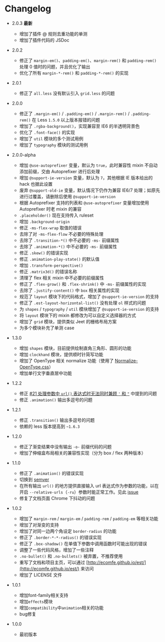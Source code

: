 # Changelog
* 2.0.3 **最新**
  * 增加了插件 @ 规则去重功能的单测
  * 增加了插件代码的 JSDoc

* 2.0.2
  * 修正了 `margin-em()`、`padding-em()`、`margin-rem()` 和 `padding-rem()` 处理 0 值时的问题，并且优化了输出
  * 优化了所有 `margin-*-rem()` 和 `padding-*-rem()` 的实现

* 2.0.1
  * 修正了 `all.less` 没有默认引入 `grid.less` 的问题

* 2.0.0
  * 修正了 `.margin-em()` / `.padding-em()` / `.margin-rem()` / `.padding-rem()` 在 Less `1.5.0` 以上版本报错的问题
  * 增加了 `.rgba-background()`，实现兼容至 IE6 的半透明背景色
  * 优化了 `.font-face()` 的实现
  * 增加了 `util` 模块的多个测试用例
  * 增加了 `typography` 模块的测试用例

* 2.0.0-alpha
  * 增加 `@use-autoprefixer` 变量，默认为 `true`，此时兼容性 mixin 不自动添加前缀，交由 Autoprefixer 进行后处理
  * 增加 `@support-ie-version` 变量，默认为 `7`，其他根据 IE 版本给出的 hack 也据此设置
  * 废弃 `@support-old-ie` 变量，默认情况下仍作为兼容 IE6/7 处理；如原先进行过覆盖，请删除后使用 `@support-ie-version`
  * 根据 Autoprefixer 支持的列表和 `@use-autoprefixer` 变量增加使用 Autoprefixer 时老 mixin 的兼容
  * `.placeholder()` 现在支持传入 ruleset
  * 增加 `.background-origin`
  * 修正 `-ms-flex-wrap` 取值的错误
  * 去除了对 `-ms-flex-flow` 不必要的特殊处理
  * 去除了 `.transition-*()` 中不必要的 `-ms-` 前缀属性
  * 去除了 `.animation-*()` 中不必要的 `-ms-` 前缀属性
  * 修正 `.skew()` 的错误实现
  * 修正 `.animation-play-state()` 的默认值
  * 增加 `.transform-perspective()`
  * 修正 `.matrix3d()` 的错误名称
  * 清理了 flex 相关 mixin 中不必要的前缀属性
  * 修正了 `.flex-grow()` 和 `.flex-shrink()` 中 `-ms-` 前缀属性的实现
  * 去除了 `.justify-content()` 中 `box` 相关属性的实现
  * 规范了 `layout` 模块下的代码格式，增加了 `@support-ie-version` 的支持
  * 修正了 `.est-layout-horizontal-list()` 没有处理 `ol` 样式的问题
  * 为 `shapes` / `typography` / `util` 模块增加了 `@support-ie-version` 的支持
  * 将 `layout` 模块下的 mixin 都修改为可以自定义选择器的方式
  * 增加了 `grid` 模块，提供类似 Jeet 的栅格布局方案
  * 为多个模块补充了单测 case

* 1.3.0
  * 增加 `shapes` 模块，目前提供绘制直角三角形、圆形的功能
  * 增加 `clockhand` 模块，提供顺时针简写功能
  * 增加了 OpenType 相关 normalize 功能（使用了 [Normalize-OpenType.css](https://github.com/kennethormandy/normalize-opentype.css)）
  * 增加单行文字垂直居中功能

* 1.2.2
  * 修正 [#21 处理参数中 `url()` 表达式时无法同时兼顾 `'` 和 `"`](https://github.com/ecomfe/est/issues/21) 中提到的问题
  * 修正 `.animation()` 输出多逗号的问题

* 1.2.1
  * 修正 `.transition()` 输出多逗号的问题
  * 依赖的 less 版本提高到 `~1.6.3`

* 1.2.0
  * 修正了渐变结果中没有输出 `-o-` 前缀代码的问题
  * 增加了伸缩盒布局相关的兼容性实现（分为 box / flex 两种版本）

* 1.1.0
  * 修正了 `.animation()` 的错误实现
  * 切换到 [semver](http://semver.org/)
  * 在所有输出 `url()` 的地方提供直接输入 url 表达式作为参数的功能，以在开启 `--relative-urls`（`-ru`）参数时能正常工作。见此 [issue](https://github.com/ecomfe/est/issues/15)
  * 修复了文档页面 Chrome 下抖动的问题

* 1.0.2
  * 增加了 `margin-rem` / `margin-em` / `padding-rem` / `padding-em` 等相关功能
  * 增加了对渐变的支持
  * 增加了对同一边两个角设定 `border-radius` 的功能
  * 修正了 `.border-*-*-radius()` 的错误实现
  * 修正了 `.box-shadow()` 在单值下参数中调用函数时可能出现的错误
  * 调整了一些代码风格，增加了一些注释
  * `.no-bullet()` 和 `.no-bullets()` 被弃置，不推荐使用
  * 重写了文档和项目主页，可以通过 [http://ecomfe.github.io/est/](http://ecomfe.github.io/est/) 来访问
  * 增加了 LICENSE 文件

* 1.0.1
  * 增加font-family相关支持
  * 增加`effects`模块
  * 增加`compatibility`中`animation`相关的功能
  * bug修复

* 1.0.0
  * 最初版本

